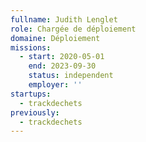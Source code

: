 ```yaml
---
fullname: Judith Lenglet
role: Chargée de déploiement
domaine: Déploiement
missions:
  - start: 2020-05-01
    end: 2023-09-30
    status: independent
    employer: ''
startups:
  - trackdechets
previously:
  - trackdechets
---
```


